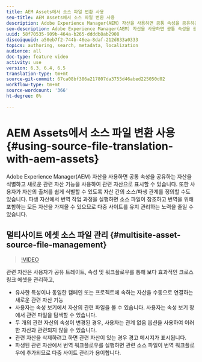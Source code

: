 ```yaml
---
title: AEM Assets에서 소스 파일 변환 사용
seo-title: AEM Assets에서 소스 파일 변환 사용
description: Adobe Experience Manager(AEM) 자산을 사용하면 공통 속성을 공유하는 자산을 식별하고 새로운 관련 자산 기능을 사용하여 관련 자산으로 표시할 수 있습니다. 또한 사용자가 자산의 출처를 쉽게 식별할 수 있도록 자산 간의 소스/파생 관계를 정의할 수도 있습니다. 파생 자산에서 번역 작업 과정을 실행하면 소스 파일이 참조하고 번역을 위해 포함하는 모든 자산을 가져올 수 있으므로 다중 사이트를 유지 관리하는 노력을 줄일 수 있습니다.
seo-description: Adobe Experience Manager(AEM) 자산을 사용하면 공통 속성을 공유하는 자산을 식별하고 새로운 관련 자산 기능을 사용하여 관련 자산으로 표시할 수 있습니다. 또한 사용자가 자산의 출처를 쉽게 식별할 수 있도록 자산 간의 소스/파생 관계를 정의할 수도 있습니다. 파생 자산에서 번역 작업 과정을 실행하면 소스 파일이 참조하고 번역을 위해 포함하는 모든 자산을 가져올 수 있으므로 다중 사이트를 유지 관리하는 노력을 줄일 수 있습니다.
uuid: 58f70535-909b-464a-b265-ddddb8ab2908
discoiquuid: a50eb7f2-744b-46ea-8daf-212d833a0333
topics: authoring, search, metadata, localization
audience: all
doc-type: feature video
activity: use
version: 6.3, 6.4, 6.5
translation-type: tm+mt
source-git-commit: 67ca08bf386a217807da3755d46abed225050d02
workflow-type: tm+mt
source-wordcount: '366'
ht-degree: 0%

---
```



# AEM Assets에서 소스 파일 변환 사용 {#using-source-file-translation-with-aem-assets}

Adobe Experience Manager(AEM) 자산을 사용하면 공통 속성을 공유하는 자산을 식별하고 새로운 관련 자산 기능을 사용하여 관련 자산으로 표시할 수 있습니다. 또한 사용자가 자산의 출처를 쉽게 식별할 수 있도록 자산 간의 소스/파생 관계를 정의할 수도 있습니다. 파생 자산에서 번역 작업 과정을 실행하면 소스 파일이 참조하고 번역을 위해 포함하는 모든 자산을 가져올 수 있으므로 다중 사이트를 유지 관리하는 노력을 줄일 수 있습니다.

## 멀티사이트 에셋 소스 파일 관리 {#multisite-asset-source-file-management}

>[!VIDEO](https://video.tv.adobe.com/v/18331/?quality=9&learn=on)

관련 자산은 사용자가 공유 트레이트, 속성 및 워크플로우를 통해 보다 효과적인 크로스 링크 에셋을 관리하고,

* 유사한 특성이나 동일한 캠페인 또는 프로젝트에 속하는 자산을 수동으로 연결하는 새로운 관련 자산 기능
* 사용자는 속성 보기에서 자산의 관련 파일을 볼 수 있습니다. 사용자는 속성 보기 창에서 관련 파일을 탐색할 수 있습니다.
* 두 개의 관련 자산의 속성이 변경된 경우, 사용자는 관계 없음 옵션을 사용하여 이러한 자산과 관련되지 않을 수 있습니다.
* 관련 자산을 삭제하려고 하면 관련 자산이 있는 경우 경고 메시지가 표시됩니다.
* 파생된 관련 자산에서 번역 워크플로우를 실행하면 관련 소스 파일이 번역 워크플로우에 추가되므로 다중 사이트 관리가 용이합니다.